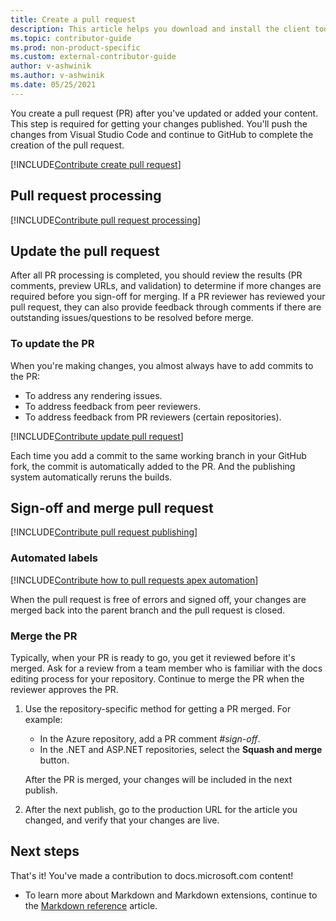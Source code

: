 ```yaml
---
title: Create a pull request
description: This article helps you download and install the client tools you will need for Git and editing markdown files.
ms.topic: contributor-guide
ms.prod: non-product-specific
ms.custom: external-contributor-guide
author: v-ashwinik
ms.author: v-ashwinik
ms.date: 05/25/2021
---
```


You create a pull request (PR) after you've updated or added your content. This step is required for getting your changes published. You'll push the changes from Visual Studio Code and continue to GitHub to complete the creation of the pull request.

[!INCLUDE[Contribute create pull request](~/guide/help-content/includes/proc-contribute-create-pr.md)]

## Pull request processing

[!INCLUDE[Contribute pull request processing](~/guide/help-content/includes/contribute-pull-request-processing.md)]

## Update the pull request

After all PR processing is completed, you should review the results (PR comments, preview URLs, and validation) to determine if more changes are required before you sign-off for merging. If a PR reviewer has reviewed your pull request, they can also provide feedback through comments if there are outstanding issues/questions to be resolved before merge.

### To update the PR

When you're making changes, you almost always have to add commits to the PR:

* To address any rendering issues.
* To address feedback from peer reviewers.
* To address feedback from PR reviewers (certain repositories).

[!INCLUDE[Contribute update pull request](~/guide/help-content/includes/proc-contribute-update-pr.md)]

Each time you add a commit to the same working branch in your GitHub fork, the commit is automatically added to the PR. And the publishing system automatically reruns the builds.

## Sign-off and merge pull request

[!INCLUDE[Contribute pull request publishing](~/guide/help-content/includes/contribute-pull-request-publishing.md)]

### Automated labels

[!INCLUDE[Contribute how to pull requests apex automation](../includes/contribute-how-to-pull-requests-apex-automation.md)]

When the pull request is free of errors and signed off, your changes are merged back into the parent branch and the pull request is closed.

### Merge the PR

Typically, when your PR is ready to go, you get it reviewed before it's merged. Ask for a review from a team member who is familiar with the docs editing process for your repository. Continue to merge the PR when the reviewer approves the PR.

1. Use the repository-specific method for getting a PR merged. For example:

   * In the Azure repository, add a PR comment *#sign-off*.
   * In the .NET and ASP.NET repositories, select the **Squash and merge** button.

   After the PR is merged, your changes will be included in the next publish.

2. After the next publish, go to the production URL for the article you changed, and verify that your changes are live.

## Next steps

That's it! You've made a contribution to docs.microsoft.com content!

* To learn more about Markdown and Markdown extensions, continue to the [Markdown reference](markdown-reference.md) article.
